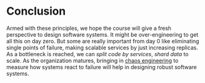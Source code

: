# Conclusion

Armed with these principles, we hope the course will give a fresh perspective to design software systems. It might be over-engineering to get all this on day zero. But some are really important from day 0 like eliminating single points of failure, making scalable services by just increasing replicas. As a bottleneck is reached, we can _split code by services_, _shard data_ to scale. As the organization matures, bringing in [chaos engineering](https://en.wikipedia.org/wiki/Chaos_engineering) to measure how systems react to failure will help in designing robust software systems.
